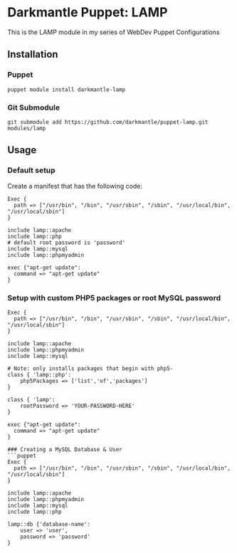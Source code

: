 # Darkmantle Puppet: LAMP #

This is the LAMP module in my series of WebDev Puppet Configurations

## Installation

### Puppet

`puppet module install darkmantle-lamp`

### Git Submodule

`git submodule add https://github.com/darkmantle/puppet-lamp.git modules/lamp`


## Usage

### Default setup
Create a manifest that has the following code:

```puppet
Exec {
  path => ["/usr/bin", "/bin", "/usr/sbin", "/sbin", "/usr/local/bin", "/usr/local/sbin"]
}

include lamp::apache
include lamp::php
# default root password is 'password'
include lamp::mysql
include lamp::phpmyadmin

exec {"apt-get update":
  command => "apt-get update"
}
```

### Setup with custom PHP5 packages or root MySQL password

```puppet
Exec {
  path => ["/usr/bin", "/bin", "/usr/sbin", "/sbin", "/usr/local/bin", "/usr/local/sbin"]
}

include lamp::apache
include lamp::phpmyadmin
include lamp::mysql

# Note: only installs packages that begin with php5-
class { 'lamp::php':
    php5Packages => ['list','of','packages']
}

class { 'lamp':
    rootPassword => 'YOUR-PASSWORD-HERE'
}

exec {"apt-get update":
  command => "apt-get update"
}

### Creating a MySQL Database & User
```puppet
Exec {
  path => ["/usr/bin", "/bin", "/usr/sbin", "/sbin", "/usr/local/bin", "/usr/local/sbin"]
}

include lamp::apache
include lamp::phpmyadmin
include lamp::mysql
include lamp::php

lamp::db {'database-name':
    user => 'user',
    password => 'password'
}
```